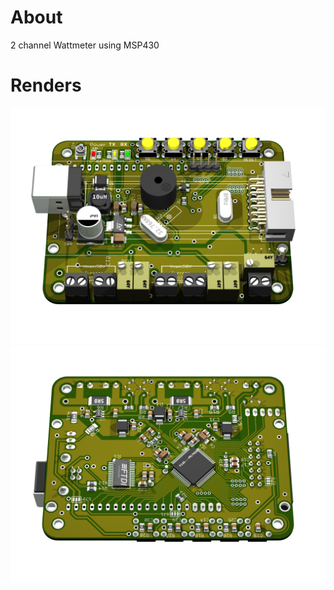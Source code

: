 # About
2 channel Wattmeter using MSP430

# Renders
![MSP430 WattMeter Front](/3D-PovRay/WattMeter_front.png?raw=true "Front")
![MSP430 WattMeter Back](/3D-PovRay/WattMeter_back.png?raw=true "Back")